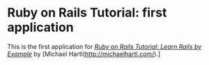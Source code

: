 # Ruby on Rails Tutorial: first application

This is the first application for [*Ruby on Rails Tutorial: Learn Rails by Example*](http://railstutorial.org) by [Michael Hartl(http://michaelhartl.com/).]